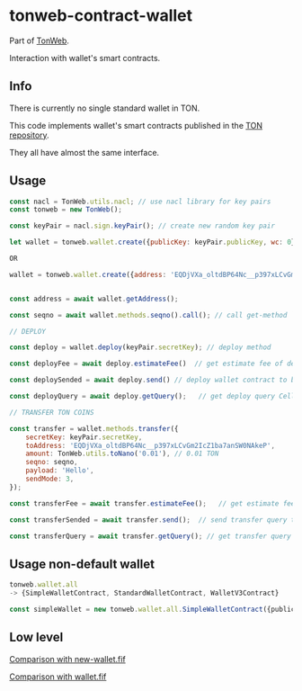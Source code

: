 # tonweb-contract-wallet

Part of [TonWeb](https://github.com/toncenter/tonweb).

Interaction with wallet's smart contracts.

## Info

There is currently no single standard wallet in TON.

This code implements wallet's smart contracts published in the [TON repository](https://github.com/ton-blockchain/ton/tree/master/crypto/smartcont).

They all have almost the same interface.

## Usage

```js
const nacl = TonWeb.utils.nacl; // use nacl library for key pairs
const tonweb = new TonWeb();

const keyPair = nacl.sign.keyPair(); // create new random key pair

let wallet = tonweb.wallet.create({publicKey: keyPair.publicKey, wc: 0}); // create interface to wallet smart contract (wallet v3 by default)

OR

wallet = tonweb.wallet.create({address: 'EQDjVXa_oltdBP64Nc__p397xLCvGm2IcZ1ba7anSW0NAkeP'}); // if your know only address at this moment


const address = await wallet.getAddress();

const seqno = await wallet.methods.seqno().call(); // call get-method `seqno` of wallet smart contract

// DEPLOY

const deploy = wallet.deploy(keyPair.secretKey); // deploy method

const deployFee = await deploy.estimateFee()  // get estimate fee of deploy

const deploySended = await deploy.send() // deploy wallet contract to blockchain

const deployQuery = await deploy.getQuery();   // get deploy query Cell

// TRANSFER TON COINS

const transfer = wallet.methods.transfer({
    secretKey: keyPair.secretKey,
    toAddress: 'EQDjVXa_oltdBP64Nc__p397xLCvGm2IcZ1ba7anSW0NAkeP',
    amount: TonWeb.utils.toNano('0.01'), // 0.01 TON
    seqno: seqno,
    payload: 'Hello',
    sendMode: 3,
});

const transferFee = await transfer.estimateFee();   // get estimate fee of transfer

const transferSended = await transfer.send();  // send transfer query to blockchain

const transferQuery = await transfer.getQuery(); // get transfer query Cell

```

## Usage non-default wallet

```js
tonweb.wallet.all
-> {SimpleWalletContract, StandardWalletContract, WalletV3Contract}

const simpleWallet = new tonweb.wallet.all.SimpleWalletContract({publicKey})

```

## Low level

[Comparison with new-wallet.fif](https://github.com/toncenter/tonweb/blob/master/test/test-new-wallet-fif.html)

[Comparison with wallet.fif](https://github.com/toncenter/tonweb/blob/master/test/test-wallet-fif.html)
